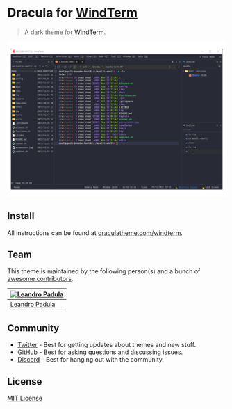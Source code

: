 # Dracula for [WindTerm](https://github.com/kingToolbox/WindTerm)

> A dark theme for [WindTerm](https://github.com/kingToolbox/WindTerm).

![Screenshot](./screenshot.png)

## Install

All instructions can be found at [draculatheme.com/windterm](https://draculatheme.com/windterm).

## Team

This theme is maintained by the following person(s) and a bunch of [awesome contributors](https://github.com/dracula/windterm/graphs/contributors).

| [![Leandro Padula](https://github.com/lpadula.png?size=100)](https://github.com/lpadula) |
| ---------------------------------------------------------------------------------------- |
| [Leandro Padula](https://github.com/lpadula)                                             |

## Community

- [Twitter](https://twitter.com/draculatheme) - Best for getting updates about themes and new stuff.
- [GitHub](https://github.com/dracula/dracula-theme/discussions) - Best for asking questions and discussing issues.
- [Discord](https://draculatheme.com/discord-invite) - Best for hanging out with the community.

## License

[MIT License](./LICENSE)
